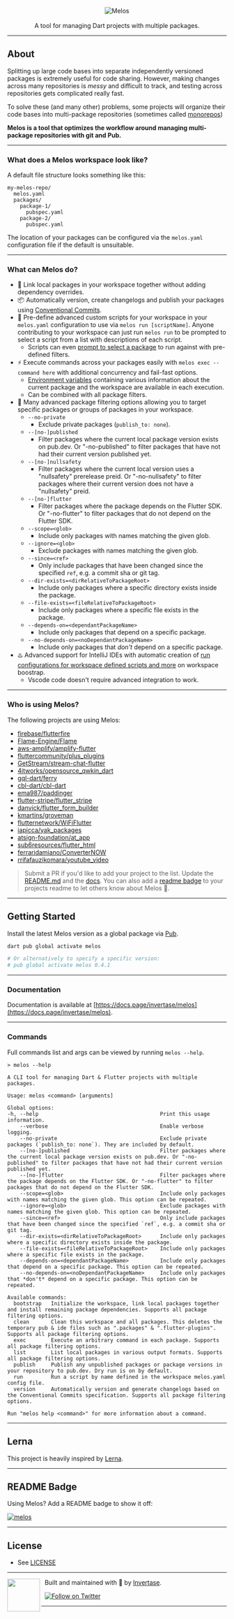 <p align="center">
  <img src="https://static.invertase.io/assets/melos-logo.png" alt="Melos" /> <br /><br />
  <span>A tool for managing Dart projects with multiple packages.</span>
</p>

---

## About

Splitting up large code bases into separate independently versioned packages is extremely useful for code sharing.
However, making changes across many repositories is _messy_ and difficult to track, and testing across repositories gets
complicated really fast.

To solve these (and many other) problems, some projects will organize their code
bases into multi-package repositories (sometimes called
[monorepos](https://en.wikipedia.org/wiki/Monorepo))

**Melos is a tool that optimizes the workflow around managing multi-package repositories with git and Pub.**

---

### What does a Melos workspace look like?

A default file structure looks something like this:

```
my-melos-repo/
  melos.yaml
  packages/
    package-1/
      pubspec.yaml
    package-2/
      pubspec.yaml
```

The location of your packages can be configured via the `melos.yaml` configuration file if the default is unsuitable.

---

### What can Melos do?

- 🔗 Link local packages in your workspace together without adding dependency overrides.
- 📦 Automatically version, create changelogs and publish your packages
  using [Conventional Commits](https://www.conventionalcommits.org/en/v1.0.0/).
- 📜 Pre-define advanced custom scripts for your workspace in your `melos.yaml` configuration to use
  via `melos run [scriptName]`. Anyone contributing to your workspace can just run `melos run` to be prompted to select
  a script from a list with descriptions of each script.
    - Scripts can even [prompt to select a package](https://github.com/invertase/melos/pull/34) to run against with
      pre-defined filters.
- ⚡ Execute commands across your packages easily with `melos exec -- command here` with additional concurrency and
  fail-fast options.
    - [Environment variables](https://github.com/invertase/melos/issues/3) containing various information about the
      current package and the workspace are available in each execution.
    - Can be combined with all package filters.
- 🎯 Many advanced package filtering options allowing you to target specific packages or groups of packages in your
  workspace.
    - `--no-private`
        - Exclude private packages (`publish_to: none`).
    - `--[no-]published`
        - Filter packages where the current local package version exists on pub.dev. Or "-no-published" to filter
          packages that have not had their current version published yet.
    - `--[no-]nullsafety`
        - Filter packages where the current local version uses a "nullsafety" prerelease preid. Or "-no-nullsafety" to
          filter packages where their current version does not have a "nullsafety" preid.
    - `--[no-]flutter`
        - Filter packages where the package depends on the Flutter SDK. Or "-no-flutter" to filter packages that do not
          depend on the Flutter SDK.
    - `--scope=<glob>`
        - Include only packages with names matching the given glob.
    - `--ignore=<glob>`
        - Exclude packages with names matching the given glob.
    - `--since=<ref>`
        - Only include packages that have been changed since the specified `ref`, e.g. a commit sha or git tag.
    - `--dir-exists=<dirRelativeToPackageRoot>`
        - Include only packages where a specific directory exists inside the package.
    - `--file-exists=<fileRelativeToPackageRoot>`
        - Include only packages where a specific file exists in the package.
    - `--depends-on=<dependantPackageName>`
        - Include only packages that depend on a specific package.
    - `--no-depends-on=<noDependantPackageName>`
        - Include only packages that *don't* depend on a specific package.
- ♨️ Advanced support for IntelliJ IDEs with automatic creation
  of [run configurations for workspace defined scripts and more](https://github.com/invertase/melos/issues/9) on
  workspace boostrap.
    - Vscode code doesn't require advanced integration to work.

---

### Who is using Melos?

The following projects are using Melos:

- [firebase/flutterfire](https://github.com/firebase/flutterfire)
- [Flame-Engine/Flame](https://github.com/flame-engine/flame)
- [aws-amplify/amplify-flutter](https://github.com/aws-amplify/amplify-flutter)
- [fluttercommunity/plus_plugins](https://github.com/fluttercommunity/plus_plugins)
- [GetStream/stream-chat-flutter](https://github.com/GetStream/stream-chat-flutter)
- [4itworks/opensource_qwkin_dart](https://github.com/4itworks/opensource_qwkin_dart)
- [gql-dart/ferry](https://github.com/gql-dart/ferry)
- [cbl-dart/cbl-dart](https://github.com/cbl-dart/cbl-dart)
- [ema987/paddinger](https://github.com/ema987/paddinger)
- [flutter-stripe/flutter_stripe](https://github.com/flutter-stripe/flutter_stripe)
- [danvick/flutter_form_builder](https://github.com/danvick/flutter_form_builder)
- [kmartins/groveman](https://github.com/kmartins/groveman)
- [flutternetwork/WiFiFlutter](https://github.com/flutternetwork/WiFiFlutter)
- [iapicca/yak_packages](https://github.com/iapicca/yak_packages)
- [atsign-foundation/at_app](https://github.com/atsign-foundation/at_app)
- [sub6resources/flutter_html](https://github.com/sub6resources/flutter_html)
- [ferraridamiano/ConverterNOW](https://github.com/ferraridamiano/ConverterNOW)
- [rrifafauzikomara/youtube_video](https://github.com/rrifafauzikomara/youtube_video)

> Submit a PR if you'd like to add your project to the list.
> Update the [README.md](https://github.com/invertase/melos/edit/main/packages/melos/README.md) and the
> [docs](https://github.com/invertase/melos/edit/main/docs/index.mdx).
> You can also add a [readme badge](#readme-badge) to your projects readme to let others know about Melos 💙.

---

## Getting Started

Install the latest Melos version as a global package via [Pub](https://pub.dev/).

```bash
dart pub global activate melos

# Or alternatively to specify a specific version:
# pub global activate melos 0.4.1
```

---

### Documentation

Documentation is available at [https://docs.page/invertase/melos](https://docs.page/invertase/melos).

---

### Commands

Full commands list and args can be viewed by running `melos --help`.

```
> melos --help

A CLI tool for managing Dart & Flutter projects with multiple packages.

Usage: melos <command> [arguments]

Global options:
-h, --help                                       Print this usage information.
    --verbose                                    Enable verbose logging.
    --no-private                                 Exclude private packages (`publish_to: none`). They are included by default.
    --[no-]published                             Filter packages where the current local package version exists on pub.dev. Or "-no-published" to filter packages that have not had their current version published yet.
    --[no-]flutter                               Filter packages where the package depends on the Flutter SDK. Or "-no-flutter" to filter packages that do not depend on the Flutter SDK.
    --scope=<glob>                               Include only packages with names matching the given glob. This option can be repeated.
    --ignore=<glob>                              Exclude packages with names matching the given glob. This option can be repeated.
    --since=<ref>                                Only include packages that have been changed since the specified `ref`, e.g. a commit sha or git tag.
    --dir-exists=<dirRelativeToPackageRoot>      Include only packages where a specific directory exists inside the package.
    --file-exists=<fileRelativeToPackageRoot>    Include only packages where a specific file exists in the package.
    --depends-on=<dependantPackageName>          Include only packages that depend on a specific package. This option can be repeated.
    --no-depends-on=<noDependantPackageName>     Include only packages that *don't* depend on a specific package. This option can be repeated.

Available commands:
  bootstrap   Initialize the workspace, link local packages together and install remaining package dependencies. Supports all package filtering options.
  clean       Clean this workspace and all packages. This deletes the temporary pub & ide files such as ".packages" & ".flutter-plugins". Supports all package filtering options.
  exec        Execute an arbitrary command in each package. Supports all package filtering options.
  list        List local packages in various output formats. Supports all package filtering options.
  publish     Publish any unpublished packages or package versions in your repository to pub.dev. Dry run is on by default.
  run         Run a script by name defined in the workspace melos.yaml config file.
  version     Automatically version and generate changelogs based on the Conventional Commits specification. Supports all package filtering options.

Run "melos help <command>" for more information about a command.
```

---

## Lerna

This project is heavily inspired by [Lerna](https://lerna.js.org/).

---

## README Badge

Using Melos? Add a README badge to show it off:


[![melos](https://img.shields.io/badge/maintained%20with-melos-f700ff.svg?style=flat-square)](https://github.com/invertase/melos)

---

## License

- See [LICENSE](LICENSE)

---

<p>
  <img align="left" width="75px" src="https://static.invertase.io/assets/invertase-logo-small.png">
  <p align="left">
    &nbsp;&nbsp;Built and maintained with 💛 by <a href="https://invertase.io">Invertase</a>.
  </p>
  <p align="left">
    &nbsp;&nbsp;<a href="https://twitter.com/invertaseio"><img src="https://img.shields.io/twitter/follow/invertaseio.svg?style=flat-square&colorA=1da1f2&colorB=&label=Follow%20on%20Twitter" alt="Follow on Twitter"></a>
  </p>
</p>

---
